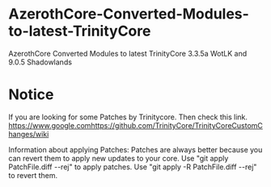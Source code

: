 # AzerothCore-Converted-Modules-to-latest-TrinityCore
AzerothCore Converted Modules to latest TrinityCore 3.3.5a WotLK and 9.0.5 Shadowlands

# Notice
If you are looking for some Patches by Trinitycore. Then check this link. https://www.google.comhttps://github.com/TrinityCore/TrinityCoreCustomChanges/wiki

Information about applying Patches:
Patches are always better because you can revert them to apply new updates to your core. Use "git apply PatchFile.diff --rej" to apply patches. Use "git apply -R PatchFile.diff --rej" to revert them.